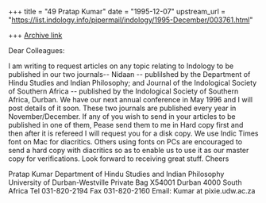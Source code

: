 +++
title = "49 Pratap Kumar"
date = "1995-12-07"
upstream_url = "https://list.indology.info/pipermail/indology/1995-December/003761.html"

+++
[Archive link](https://list.indology.info/pipermail/indology/1995-December/003761.html)


Dear Colleagues:

I am writing to request articles on any topic relating to Indology to be 
published in our two journals-- Nidaan -- publilshed by the Department of 
Hindu Studies and Indian Philosophy; and Journal of the Indological Society 
of Southern Africa -- published by the Indological Society of Southern 
Africa, Durban.  We have our next annual conference in May 1996 and I 
will post details of it soon.  These two journals are published every 
year in November/December.  If any of you wish to send in your articles 
to be published in one of them, Pease send them to me in Hard copy first 
and then after it is refereed I will request you for a disk copy.  We use 
Indic Times font on Mac for diacritics.  Others using fonts on PCs are 
encouraged to send a hard copy with diacritics so as to enable us to use 
it as our master copy for verifications.  Look forward to receiving great 
stuff.  Cheers

Pratap Kumar
Department of Hindu Studies and Indian Philosophy
University of Durban-Westville
Private Bag X54001
Durban
4000
South Africa
Tel 031-820-2194
Fax 031-820-2160
Email: Kumar at pixie.udw.ac.za





